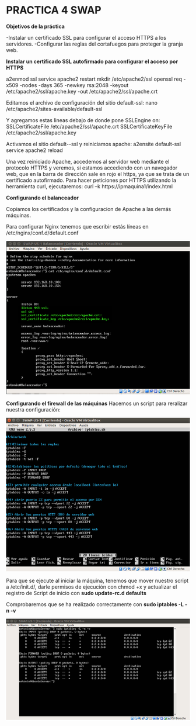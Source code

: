 # PRACTICA 4 SWAP

**Objetivos de la práctica**

-Instalar un certificado SSL para configurar el acceso HTTPS a los servidores.
-Configurar las reglas del cortafuegos para proteger la granja web.

**Instalar un certificado SSL autofirmado para configurar el acceso por HTTPS**

a2enmod ssl
service apache2 restart
mkdir /etc/apache2/ssl
openssl req -x509 -nodes -days 365 -newkey rsa:2048 -keyout /etc/apache2/ssl/apache.key -out /etc/apache2/ssl/apache.crt

Editamos el archivo de configuración del sitio default-ssl:
nano /etc/apache2/sites-available/default-ssl

Y agregamos estas lineas debajo de donde pone SSLEngine on:
SSLCertificateFile /etc/apache2/ssl/apache.crt
SSLCertificateKeyFile /etc/apache2/ssl/apache.key

Activamos el sitio default--ssl y reiniciamos apache:
a2ensite default-ssl
service apache2 reload

Una vez reiniciado Apache, accedemos al servidor web mediante el protocolo HTTPS
y veremos, si estamos accediendo con un navegador web, que en la barra de
dirección sale en rojo el https, ya que se trata de un certificado autofirmado.
Para hacer peticiones por HTTPS utilizando la herramienta curl, ejecutaremos:
curl –k https://ipmaquina1/index.html

**Configurando el balanceador**

Copiamos los certificados y la configuracion de Apache a las demás máquinas.

Para configurar Nginx tenemos que escribir estás líneas en /etc/nginx/conf.d/default.conf

![img](https://raw.githubusercontent.com/toniMR/SWAP-18-19/master/practicas/P4/imagenes/confNginx-recortada.png)

**Configurando el firewall de las máquinas**
Hacemos un script para reralizar nuestra configuración:

![img](https://raw.githubusercontent.com/toniMR/SWAP-18-19/master/practicas/P4/imagenes/scriptIptables-recortada.png)

Para que se ejecute al iniciar la máquina, tenemos que mover nuestro script a /etc/init.d/<NombeAchivo>, darle permisos de ejecución con chmod +x y actualizar el registro de Script de inicio con **sudo update-rc.d <nombeScript> defaults**

Comprobaremos que se ha realizado correctamente con **sudo iptables -L -n -v**

![img](https://raw.githubusercontent.com/toniMR/SWAP-18-19/master/practicas/P4/imagenes/comprobacion-recortada.png)
